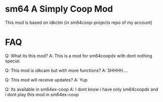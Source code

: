 # sm64 A Simply Coop Mod
This mod is based on idkctm (in sm64coop-projects repo of my account)

# FAQ
 Q: What its this mod?
 A: This is a mod for sm64coopdx with dont nothing special.

 Q: This mod is idkcam but with more functions?
 A: SHHHH....

 Q: This mod will receive updates?
 A: Yup

 Q: Its available in sm64ex-coop
 A: I dont know i have only sm64coopdx and i dont play this mod in sm64ex-coop
